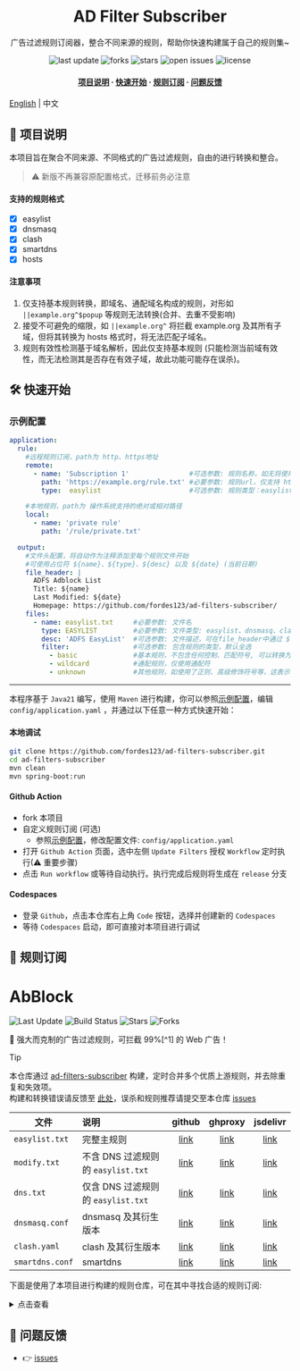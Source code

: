 <div align="center">
<h1>AD Filter Subscriber</h1>
  <p>
    广告过滤规则订阅器，整合不同来源的规则，帮助你快速构建属于自己的规则集~
  </p>
<!-- Badges -->
<p>
  <img src="https://img.shields.io/github/last-commit/fordes123/ad-filters-subscriber?style=flat-square" alt="last update" />
  <img src="https://img.shields.io/github/forks/fordes123/ad-filters-subscriber?style=flat-square" alt="forks" />
  <img src="https://img.shields.io/github/stars/fordes123/ad-filters-subscriber?style=flat-square" alt="stars" />
  <img src="https://img.shields.io/github/issues/fordes123/ad-filters-subscriber?style=flat-square" alt="open issues" />
  <img src="https://img.shields.io/github/license/fordes123/ad-filters-subscriber?style=flat-square" alt="license" />
</p>

<h4>
    <a href="#a">项目说明</a>
  <span> · </span>
    <a href="#b">快速开始</a>
  <span> · </span>
    <a href="#c">规则订阅</a>
  <span> · </span>
    <a href="#d">问题反馈</a>
  </h4>
</div>

[English](./README_en.md) | 中文
<h2 id="a">📔 项目说明</h2>

本项目旨在聚合不同来源、不同格式的广告过滤规则，自由的进行转换和整合。
> ⚠️ 新版不再兼容原配置格式，迁移前务必注意
#### 支持的规则格式
- [x] easylist
- [x] dnsmasq
- [x] clash
- [x] smartdns
- [x] hosts

#### 注意事项
1. 仅支持基本规则转换，即域名、通配域名构成的规则，对形如 `||example.org^$popup` 等规则无法转换(合并、去重不受影响) 
2. 接受不可避免的缩限，如 `||example.org^` 将拦截 example.org 及其所有子域，但将其转换为 hosts 格式时，将无法匹配子域名。
3. 规则有效性检测基于域名解析，因此仅支持基本规则 (只能检测当前域有效性，而无法检测其是否存在有效子域，故此功能可能存在误杀)。

<h2 id="b">🛠️ 快速开始</h2>

### 示例配置

```yaml
application:
  rule:
    #远程规则订阅，path为 http、https地址
    remote:
      - name: 'Subscription 1'               #可选参数: 规则名称，如无将使用 path 作为名称
        path: 'https://example.org/rule.txt' #必要参数: 规则url，仅支持 http/https，不限定响应内容格式
        type:  easylist                      #可选参数: 规则类型：easylist (默认)、dnsmasq、clash、smartdns、hosts

    #本地规则，path为 操作系统支持的绝对或相对路径
    local:
      - name: 'private rule'
        path: '/rule/private.txt'

  output:
    #文件头配置，将自动作为注释添加至每个规则文件开始
    #可使用占位符 ${name}、${type}、${desc} 以及 ${date} (当前日期)
    file_header: |
      ADFS Adblock List
      Title: ${name}
      Last Modified: ${date}
      Homepage: https://github.com/fordes123/ad-filters-subscriber/
    files:
      - name: easylist.txt     #必要参数: 文件名
        type: EASYLIST         #必要参数: 文件类型: easylist、dnsmasq、clash、smartdns、hosts
        desc: 'ADFS EasyList'  #可选参数: 文件描述，可在file_header中通过 ${} 中使用
        filter:                #可选参数: 包含规则的类型，默认全选
          - basic              #基本规则，不包含任何控制、匹配符号, 可以转换为 hosts
          - wildcard           #通配规则，仅使用通配符
          - unknown            #其他规则，如使用了正则、高级修饰符号等，这表示目前无法支持
```

---
本程序基于 `Java21` 编写，使用 `Maven` 进行构建，你可以参照[示例配置](./config/application-example.yaml)，编辑 `config/application.yaml`
，并通过以下任意一种方式快速开始：

#### **本地调试**

```bash
git clone https://github.com/fordes123/ad-filters-subscriber.git
cd ad-filters-subscriber
mvn clean
mvn spring-boot:run
```

#### **Github Action**

- fork 本项目
- 自定义规则订阅 (可选)
    - 参照[示例配置](./config/application-example.yaml)，修改配置文件: `config/application.yaml`
- 打开 `Github Action` 页面，选中左侧 `Update Filters` 授权 `Workflow` 定时执行(⚠ 重要步骤)
- 点击 `Run workflow` 或等待自动执行。执行完成后规则将生成在 `release` 分支

#### **Codespaces**

- 登录 `Github`，点击本仓库右上角 `Code` 按钮，选择并创建新的 `Codespaces`
- 等待 `Codespaces` 启动，即可直接对本项目进行调试

<h2 id="c">🎯 规则订阅</h2>

# AbBlock

![Last Update](https://img.shields.io/github/last-commit/xndeye/adblock_list?style=flat-square&branch=release)
![Build Status](https://img.shields.io/github/actions/workflow/status/xndeye/adblock_list/auto-update.yml?branch=main&style=flat-square)
![Stars](https://img.shields.io/github/stars/xndeye/adblock_list?style=flat-square)
![Forks](https://img.shields.io/github/forks/xndeye/adblock_list?style=flat-square)


💪 强大而克制的广告过滤规则，可拦截 99%[^1] 的 Web 广告！

> [!TIP]
> 本仓库通过 [ad-filters-subscriber](https://github.com/fordes123/ad-filters-subscriber/) 构建，定时合并多个优质上游规则，并去除重复和失效项。  
> 构建和转换错误请反馈至 [此处](https://github.com/fordes123/ad-filters-subscriber/issues)，误杀和规则推荐请提交至本仓库 [issues](https://github.com/xndeye/adblock_list/issues)

| 文件              | 说明                          |        github        |         ghproxy          |         jsdelivr          |
|-----------------|:----------------------------|:--------------------:|:------------------------:|:-------------------------:|
| `easylist.txt`  | 完整主规则                       | [link][easylist-raw] | [link][easylist-ghproxy] | [link][easylist-jsdelivr] |
| `modify.txt`    | 不含 DNS 过滤规则的 `easylist.txt` |  [link][modify-raw]  |  [link][modify-ghproxy]  |  [link][modify-jsdelivr]  |
| `dns.txt`       | 仅含 DNS 过滤规则的 `easylist.txt` |   [link][dns-raw]    |   [link][dns-ghproxy]    |   [link][dns-jsdelivr]    |
| `dnsmasq.conf`  | dnsmasq 及其衍生版本              | [link][dnsmasq-raw]  | [link][dnsmasq-ghproxy]  | [link][dnsmasq-jsdelivr]  |
| `clash.yaml`    | clash 及其衍生版本                |  [link][clash-raw]   |  [link][clash-ghproxy]   |  [link][clash-jsdelivr]   |
| `smartdns.conf` | smartdns                    | [link][smartdns-raw] | [link][smartdns-ghproxy] | [link][smartdns-jsdelivr] |

[easylist-raw]: https://raw.githubusercontent.com/ALLOVERleng/ad-filters-subscriber/refs/heads/release/easylist.txt

[easylist-ghproxy]: https://ghproxy.net/https://raw.githubusercontent.com/ALLOVERleng/ad-filters-subscriber/refs/heads/release/easylist.txt

[easylist-jsdelivr]: https://gcore.jsdelivr.net/gh/ALLOVERleng/ad-filters-subscriber@refs/heads/release/easylist.txt

[modify-raw]: https://raw.githubusercontent.com/ALLOVERleng/ad-filters-subscriber/refs/heads/release/modify.txt

[modify-ghproxy]: https://ghproxy.net/https://raw.githubusercontent.com/ALLOVERleng/ad-filters-subscriber/refs/heads/release/modify.txt

[modify-jsdelivr]: https://gcore.jsdelivr.net/gh/ALLOVERleng/ad-filters-subscriber@refs/heads/release/modify.txt

[dns-raw]: https://raw.githubusercontent.com/ALLOVERleng/ad-filters-subscriber/refs/heads/release/dns.txt

[dns-ghproxy]: https://ghproxy.net/https://raw.githubusercontent.com/ALLOVERleng/ad-filters-subscriber/refs/heads/release/dns.txt

[dns-jsdelivr]: https://gcore.jsdelivr.net/gh/ALLOVERleng/ad-filters-subscriber@refs/heads/release/dns.txt

[dnsmasq-raw]: https://raw.githubusercontent.com/ALLOVERleng/ad-filters-subscriber/refs/heads/release/dnsmasq.conf

[dnsmasq-ghproxy]: https://ghproxy.net/https://raw.githubusercontent.com/ALLOVERleng/ad-filters-subscriber/refs/heads/release/dnsmasq.conf

[dnsmasq-jsdelivr]: https://gcore.jsdelivr.net/gh/ALLOVERleng/ad-filters-subscriber@refs/heads/release/dnsmasq.conf

[clash-raw]: https://raw.githubusercontent.com/ALLOVERleng/ad-filters-subscriber/refs/heads/release/clash.yaml

[clash-ghproxy]: https://ghproxy.net/https://raw.githubusercontent.com/ALLOVERleng/ad-filters-subscriber/refs/heads/release/clash.yaml

[clash-jsdelivr]: https://gcore.jsdelivr.net/gh/ALLOVERleng/ad-filters-subscriber@refs/heads/release/clash.yaml

[smartdns-raw]: https://raw.githubusercontent.com/ALLOVERleng/ad-filters-subscriber/refs/heads/release/smartdns.conf

[smartdns-ghproxy]: https://ghproxy.net/https://raw.githubusercontent.com/ALLOVERleng/ad-filters-subscriber/refs/heads/release/smartdns.conf

[smartdns-jsdelivr]: https://gcore.jsdelivr.net/gh/ALLOVERleng/ad-filters-subscriber@refs/heads/release/smartdns.conf

下面是使用了本项目进行构建的规则仓库，可在其中寻找合适的规则订阅:
<details>
<summary>点击查看</summary>
<ul>
    <br/>
    <li><a href="https://github.com/xndeye/adblock_list/">xndeye/adblock_list</a></li>
</ul>
</details>

<h2 id="d">💬 问题反馈</h2>

- 👉 [issues](https://github.com/fordes123/ad-filters-subscriber/issues)
